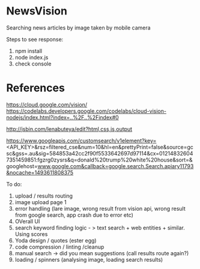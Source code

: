 # NewsVision
Searching news articles by image taken by mobile camera



Steps to see response:

1. npm install
2. node index.js
3. check console

# References 

https://cloud.google.com/vision/
https://codelabs.developers.google.com/codelabs/cloud-vision-nodejs/index.html?index=..%2F..%2Findex#0

http://jsbin.com/lenabuteya/edit?html,css,js,output

https://www.googleapis.com/customsearch/v1element?key=<API_KEY>&rsz=filtered_cse&num=10&hl=en&prettyPrint=false&source=gcsc&gss=.au&sig=584853a42cc2f90f5533642697d97114&cx=012148326047351459851:fgzrg0zysrs&q=donald%20trump%20white%20house&sort=&googlehost=www.google.com&callback=google.search.Search.apiary11793&nocache=1493611808375



To do:

1) upload / results routing
2) image upload page 1
3) error handling (lare image, wrong result from vision api, wrong result from google search, app crash due to error etc)
4) OVerall UI
5) search keyword finding logic - > text search + web entities + similar. Using scores
6) Yoda design / quotes (ester egg)
7) code compression / linting /cleanup
8) manual search -> did you mean suggestions (call results route again?)
9) loading / spinners (analysing image, loading search results)